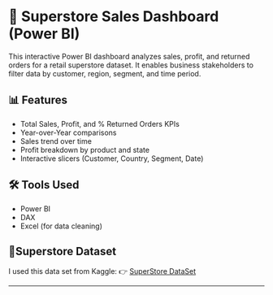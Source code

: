# 🛒 Superstore Sales Dashboard (Power BI)

This interactive Power BI dashboard analyzes sales, profit, and returned orders for a retail superstore dataset.
It enables business stakeholders to filter data by customer, region, segment, and time period.

## 📊 Features
- Total Sales, Profit, and % Returned Orders KPIs
- Year-over-Year comparisons
- Sales trend over time
- Profit breakdown by product and state
- Interactive slicers (Customer, Country, Segment, Date)

## 🛠 Tools Used
- Power BI
- DAX
- Excel (for data cleaning)


## 📘Superstore Dataset
I used this data set from Kaggle:
👉 [SuperStore DataSet](https://www.kaggle.com/datasets/bitricks/superstore-dataset)

---
